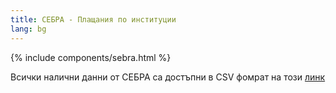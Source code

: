 ```yaml
---
title: СЕБРА - Плащания по институции 
lang: bg
---
```

{% include components/sebra.html %}

Всички налични данни от СЕБРА са достъпни в CSV фомрат на този [линк](https://docs.google.com/spreadsheets/d/e/2PACX-1vTe4UzbHONNqMkQp8C_QszS0X0zHTCPdVFyOW3R9-8nZ2qIpNwA90X3inE6im_n3Lvitv_fLhduYibW/pub?gid=1974652646&single=true&output=csv)